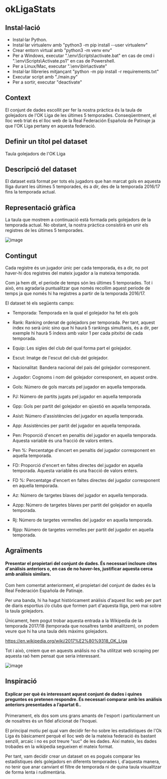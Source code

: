 # okLigaStats
## Instal·lació
+ Instal·lar Python.
+ Instal·lar virtualenv amb "python3 -m pip install --user virtualenv"
+ Crear entorn virtual amb "python3 -m venv env"
+ Per a Windows, executar ".\env\Scripts\activate.bat" en cas de cmd i ".\env\Scripts\Activate.ps1" en cas de Powershell.
+ Per a Linux/Mac, executar ".\env\bin\activate"
+ Instal·lar llibreries mitjançant "python -m pip install -r requirements.txt"
+ Executar script amb "./main.py"
+ Per a sortir, executar "deactivate"

## Context 
El conjunt de dades escollit per fer la nostra pràctica és la taula de golejadors de l'OK Liga de les últimes 5 temporades. Conseqüentment, el lloc web triat és el lloc web de la Real Federación Española de Patinaje ja que l'OK Liga pertany en aquesta federació. 

## Definir un títol pel dataset
Taula golejadors de l'OK Liga

## Descripció del dataset
El dataset està format per tots els jugadors que han marcat gols en aquesta lliga durant les últimes 5 temporades, és a dir, des de la temporada 2016/17 fins la temporada actual.

## Representació gràfica 

La taula que mostrem a continuació està formada pels golejadors de la temporada actual. No obstant, la nostra pràctica consistirà en unir els registres de les últimes 5 temporades. 

![image](https://user-images.githubusercontent.com/81186583/112234353-a3dc9200-8c3c-11eb-8383-d1428e1a1d56.png)


## Contingut 

Cada registre és un jugador únic per cada temporada, és a dir, no pot haver-hi dos registres del mateix jugador a la mateixa temporada. 

Com ja hem dit, el període de temps són les últimes 5 temporades. Tot i això, ens agradaria puntualitzar que només recollim aquest període de temps ja que només hi ha registres a partir de la temporada 2016/17. 

El dataset té els següents camps:

+ Temporada: Temporada en la qual el golejador ha fet els gols

+ Rank: Ranking ordenat de golejadors per temporada. Per tant, aquest índex no serà únic sino que hi haurà 5 rankings simultanis, és a dir, per exemple hi haurà 5 índexs amb valor 1 per cada pitxitxi de cada temporada.

+ Equip: Les sigles del club del qual forma part el golejador.

+ Escut: Imatge de l'escut del club del golejador.

+ Nacionalitat: Bandera nacional del país del golejador corresponent.

+ Jugador: Cognoms i nom del golejador corresponent, en aquest ordre.

+ Gols: Número de gols marcats pel jugador en aquella temporada.

+ PJ: Número de partits jugats pel jugador en aquella temporada

+ Gpp: Gols per partit del golejador en qüestió en aquella temporada.

+ Asist: Número d'assistències del jugador en aquella temporada.

+ App: Assistències per partit del jugador en aquella temporada.

+ Pen: Proporció d'encert en penaltis del jugador en aquella temporada. Aquesta variable és una fracció de valors enters.

+ Pen %: Percentatge d'encert en penaltis del jugador corresponent en aquella temporada. 

+ FD: Proporció d'encert en faltes directes del jugador en aquella temporada. Aquesta variable és una fracció de valors enters.

+ FD %: Percentatge d'encert en faltes directes del jugador corresponent en aquella temporada. 

+ Az: Número de targetes blaves del jugador en aquella temporada.

+ Azpp: Número de targetes blaves per partit del golejador en aquella temporada.

+ Rj: Número de targetes vermelles del jugador en aquella temporada.

+ Rjpp: Número de targetes vermelles per partit del jugador en aquella temporada.


## Agraïments 
#### Presentar el propietari del conjunt de dades. És necessari incloure cites d'anàlisis anteriors o, en cas de no haver-les, justificar aquesta cerca amb anàlisis similars.

Com hem comentat anteriorment, el propietari del conjunt de dades és la Real Federación Española de Patinaje. 

Per una banda, hi ha hagut històricament anàlisis d'aquest lloc web per part de diaris esportius i/o clubs que formen part d'aquesta lliga, però mai sobre la taula golejadors.

Únicament, hem pogut trobar aquesta entrada a la Wikipedia de la temporada 2017/18 (temporada que nosaltres també analitzem), on podem veure que hi ha una taula dels màxims golejadors. 

https://en.wikipedia.org/wiki/2017%E2%80%9318_OK_Liga 


Tot i això, creiem que en aquests anàlisis no s'ha utilitzat web scraping per aquesta raó hem pensat que seria interessant.

![image](https://user-images.githubusercontent.com/81186583/112560185-e8019b00-8dd2-11eb-9406-d43dc6927349.png)


## Inspiració 
#### Explicar per què és interessant aquest conjunt de dades i quines preguntes es pretenen respondre. És necessari comparar amb les anàlisis anteriors presentades a l’apartat 6..

Primerament, els dos som uns grans amants de l'esport i particularment un de nosaltres és un fidel aficionat de l'hoquei. 

El principal motiu pel qual vam decidir fer-ho sobre les estadístiques de l'Ok Liga és bàsicament perquè el lloc web de la mateixa federació és bastant senzill, arcaic i no es pot treure "suc" de les dades. Així mateix, les dades trobades en la wikipedia segueixen el mateix format. 

Per tant, vam decidir crear un dataset on es pogués comparar les estadístiques dels golejadors en diferents temporades i, d'aquesta manera, no tenir que anar canviant el filtre de temporada ni de quina taula visualitzar de forma lenta i rudimentària.
